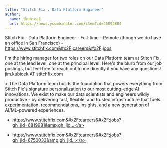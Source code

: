 ```yaml
---
title: "Stitch Fix : Data Platform Engineer"
author:
  name: jkubicek
  url: https://news.ycombinator.com/item?id=45094884
---
```

Stitch Fix - Data Platform Engineer - Full-time - Remote (though we do have an office in San Francisco) - <a href="https:&#x2F;&#x2F;www.stitchfix.com&#x2F;careers&#x2F;jobs" rel="nofollow">https:&#x2F;&#x2F;www.stitchfix.com&#x2F;careers&#x2F;jobs</a>

I&#x27;m the hiring manager for two roles on our Data Platform team at Stitch Fix, one at the lead level, one at the principal level. Here&#x27;s the blurb from our job postings, but feel free to reach out to me directly if you have any questions! jim.kubicek AT stitchfix.com

&gt; The Data Platform team builds the foundation that powers everything from Stitch Fix&#x27;s signature personalization to our most cutting-edge AI innovations. We exist to make our data scientists and engineers wildly productive - by delivering fast, flexible, and trusted infrastructure that fuels experimentation, recommendations, insights, and a new generation of AI&#x2F;ML-powered experiences.

* <a href="https:&#x2F;&#x2F;www.stitchfix.com&#x2F;careers&#x2F;jobs?gh_jid=6819981&amp;gh_jid=6819981" rel="nofollow">https:&#x2F;&#x2F;www.stitchfix.com&#x2F;careers&#x2F;jobs?gh_jid=6819981&amp;gh_jid...</a>

* <a href="https:&#x2F;&#x2F;www.stitchfix.com&#x2F;careers&#x2F;jobs?gh_jid=6750033&amp;gh_jid=6750033" rel="nofollow">https:&#x2F;&#x2F;www.stitchfix.com&#x2F;careers&#x2F;jobs?gh_jid=6750033&amp;gh_jid...</a>
<JobApplication />
